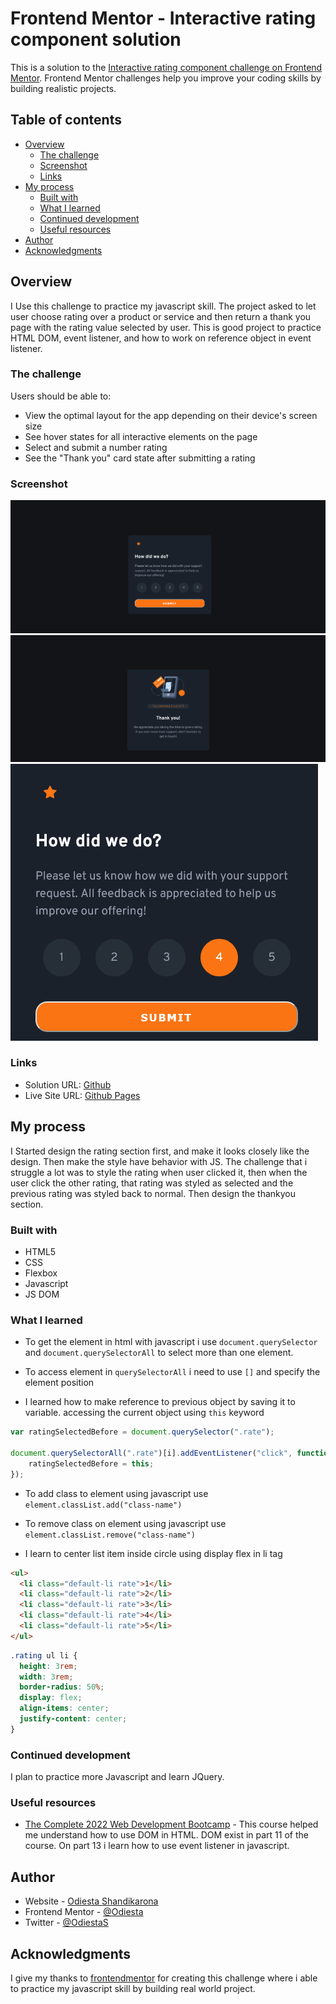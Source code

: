 # Frontend Mentor - Interactive rating component solution

This is a solution to the [Interactive rating component challenge on Frontend Mentor](https://www.frontendmentor.io/challenges/interactive-rating-component-koxpeBUmI). Frontend Mentor challenges help you improve your coding skills by building realistic projects.

## Table of contents

-   [Overview](#overview)
    -   [The challenge](#the-challenge)
    -   [Screenshot](#screenshot)
    -   [Links](#links)
-   [My process](#my-process)
    -   [Built with](#built-with)
    -   [What I learned](#what-i-learned)
    -   [Continued development](#continued-development)
    -   [Useful resources](#useful-resources)
-   [Author](#author)
-   [Acknowledgments](#acknowledgments)

## Overview
I Use this challenge to practice my javascript skill. The project asked to let user choose rating over a product or service and then return a thank you page with the rating value selected by user. This is good project to practice HTML DOM, event listener, and how to work on reference object in event listener.

### The challenge

Users should be able to:

-   View the optimal layout for the app depending on their device's screen size
-   See hover states for all interactive elements on the page
-   Select and submit a number rating
-   See the "Thank you" card state after submitting a rating

### Screenshot

![](./design1.png)
![](./design2.png)
![](./design3.png)

### Links

-   Solution URL: [Github](https://github.com/Odiesta/interactive-rating-component-main)
-   Live Site URL: [Github Pages](https://odiesta.github.io/interactive-rating-component-main/)

## My process

I Started design the rating section first, and make it looks closely like the design. Then make the style have behavior with JS. The challenge that i struggle a lot was to style the rating when user clicked it, then when the user click the other rating, that rating was styled as selected and the previous rating was styled back to normal. Then design the thankyou section.

### Built with

-   HTML5
-   CSS
-   Flexbox
-   Javascript
-   JS DOM

### What I learned

- To get the element in html with javascript i use `document.querySelector` and `document.querySelectorAll` to select more than one element.

- To access element in `querySelectorAll` i need to use `[]` and specify the element position

- I learned how to make reference to previous object by saving it to variable. accessing the current object using `this` keyword

```js
var ratingSelectedBefore = document.querySelector(".rate");

document.querySelectorAll(".rate")[i].addEventListener("click", function() {
    ratingSelectedBefore = this;
});
```

- To add class to element using javascript use `element.classList.add("class-name")`

- To remove class on element using javascript use `element.classList.remove("class-name")`

- I learn to center list item inside circle using display flex in li tag

```html
<ul>
  <li class="default-li rate">1</li>
  <li class="default-li rate">2</li>
  <li class="default-li rate">3</li>
  <li class="default-li rate">4</li>
  <li class="default-li rate">5</li>
</ul>
```

```css
.rating ul li {
  height: 3rem;
  width: 3rem;
  border-radius: 50%;
  display: flex;
  align-items: center;
  justify-content: center;
}
```

### Continued development

I plan to practice more Javascript and learn JQuery.

### Useful resources

-   [The Complete 2022 Web Development Bootcamp](https://www.udemy.com/course/the-complete-web-development-bootcamp/) - This course helped me understand how to use DOM in HTML. DOM exist in part 11 of the course. On part 13 i learn how to use event listener in javascript.

## Author

- Website - [Odiesta Shandikarona](https://github.com/Odiesta)
- Frontend Mentor - [@Odiesta](https://www.frontendmentor.io/profile/Odiesta)
- Twitter - [@OdiestaS](https://twitter.com/OdiestaS)

## Acknowledgments

I give my thanks to [frontendmentor](https://www.frontendmentor.io) for creating this challenge where i able to practice my javascript skill by building real world project.

